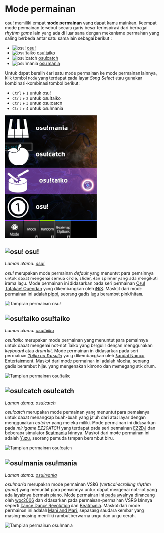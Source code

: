 # Mode permainan

osu! memiliki empat **mode permainan** yang dapat kamu mainkan. Keempat mode permainan tersebut secara garis besar terinspirasi dari berbagai *rhythm game* lain yang ada di luar sana dengan mekanisme permainan yang saling berbeda antar satu sama lain sebagai berikut :

- ![][osu!] [osu!](#osu!)
- ![][osu!taiko] [osu!taiko](#osu!taiko)
- ![][osu!catch] [osu!catch](#osu!catch)
- ![][osu!mania] [osu!mania](#osu!mania)

Untuk dapat beralih dari satu mode permainan ke mode permainan lainnya, klik tombol `Mode` yang terdapat pada layar *Song Select* atau gunakan kombinasi-kombinasi tombol berikut:

- `Ctrl` + `1` untuk osu!
- `Ctrl` + `2` untuk osu!taiko
- `Ctrl` + `3` untuk osu!catch
- `Ctrl` + `4` untuk osu!mania

![Menu untuk mengubah mode permainan](/wiki/shared/Interface_mode.png "Menu untuk mengubah mode permainan")

## ![][osu!] osu!

*Laman utama: [osu!](osu!)*

*osu!* merupakan mode permainan *default* yang menuntut para pemainnya untuk dapat mengenai semua circle, slider, dan spinner yang ada mengikuti irama lagu. Mode permainan ini didasarkan pada seri permainan [Osu! Tatakae! Ouendan](https://en.wikipedia.org/wiki/Osu!_Tatakae!_Ouendan) yang dikembangkan oleh [iNiS](https://en.wikipedia.org/wiki/INiS). Maskot dari mode permainan ini adalah [pippi](/wiki/Mascots#pippi), seorang gadis lugu berambut pink/hitam.

![Tampilan permainan osu!](/wiki/shared/osu-gameplay.jpg "Permainan osu!")

## ![][osu!taiko] osu!taiko

*Laman utama: [osu!taiko](osu!taiko)*

*osu!taiko* merupakan mode permainan yang menuntut para pemainnya untuk dapat mengenai not-not Taiko yang bergulir dengan menggunakan *keyboard* atau *drum kit*. Mode permainan ini didasarkan pada seri permainan *[Taiko no Tatsujin](https://en.wikipedia.org/wiki/Taiko_no_Tatsujin)* yang dikembangkan oleh [Bandai Namco Entertainment](https://en.wikipedia.org/wiki/Bandai_Namco_Entertainment). Maskot dari mode permainan ini adalah [Mocha](/wiki/Mascots#mocha), seorang gadis berambut hijau yang mengenakan kimono dan memegang stik drum.

![Tampilan permainan osu!taiko](/wiki/shared/taiko-gameplay.jpg "Permainan osu!taiko")

## ![][osu!catch] osu!catch

*Laman utama: [osu!catch](osu!catch)*

*osu!catch* merupakan mode permainan yang menuntut para pemainnya untuk dapat menangkap buah-buah yang jatuh dari atas layar dengan menggunakan *catcher* yang mereka miliki. Mode permainan ini didasarkan pada *minigame EZ2CATCH* yang terdapat pada seri permainan [EZ2DJ](https://en.wikipedia.org/wiki/EZ2DJ) dan beberapa simulator [Beatmania](https://en.wikipedia.org/wiki/Beatmania) lainnya. Maskot dari mode permainan ini adalah [Yuzu](/wiki/Mascots#yuzu), seorang pemuda tampan berambut biru.

![Tampilan permainan osu!catch](/wiki/shared/catch-gameplay.jpg "Permainan osu!catch")

## ![][osu!mania] osu!mania

*Laman utama: [osu!mania](osu!mania)*

*osu!mania* merupakan mode permainan VSRG (*vertical-scrolling rhythm game*) yang menuntut para pemainnya untuk dapat mengenai not-not yang ada layaknya bermain piano. Mode permainan ini [pada awalnya](https://osu.ppy.sh/community/forums/topics/100751) dirancang oleh [woc2006](https://osu.ppy.sh/users/1105845) dan didasarkan pada permainan-permainan VSRG lainnya seperti [Dance Dance Revolution](https://en.wikipedia.org/wiki/Dance_Dance_Revolution) dan [Beatmania](https://en.wikipedia.org/wiki/Beatmania). Maskot dari mode permainan ini adalah [Mani and Mari](/wiki/Mascots#mani-&-mari), sepasang saudara kembar yang masing-masing memiliki rambut berwarna ungu dan ungu cerah.

![Tampilan permainan osu!mania](/wiki/shared/mania-gameplay.jpg "Permainan osu!mania")

[osu!]: /wiki/shared/mode/osu.png "osu!"
[osu!taiko]: /wiki/shared/mode/taiko.png "osu!taiko"
[osu!catch]: /wiki/shared/mode/catch.png "osu!catch"
[osu!mania]: /wiki/shared/mode/mania.png "osu!mania"
